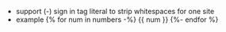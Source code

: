  - support (-) sign in tag literal to strip whitespaces for one site
 - example 
  {% for num in numbers -%}
    {{ num }}
  {%- endfor %}